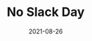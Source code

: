 ---
title: 'No Slack Day'
date: '2021-08-26'
last_modified_at: '2022-01-12 16:51:52'
year: "2021"
type: "web design"
subtype: "development"
skillset: 
 - jekyll
 - sass
 - purgecss
 - github pages
 - node
 - bootstrap 5
 - git
description: "A yearly reminder of how Slack can also be distracting and counter-productive. Built with Jekyll and Bootstrap 5, deployed to Github Pages."
excerpt: false
summary: 'A cool initiative by an elusive client of mine, No Slack Day is a yearly reminder of how a communication tool can also be distracting and counter-productive. Built using Jekyll and light imagery, I <strong>achieved an amazingly fast performance</strong> for a modern-looking landing page.'
featimage: true
featimage-url: '/assets/images/no-slack-day.jpg'
featimage-height: '765'
performance: true
googlescore: '100'
speedindex: '0.6 seconds'
pageweight: '95.3 kb'
site-is-live: true
live-url: 'https://noslackday.org'
permalink: '/work/web-design/no-slack-day/'
---